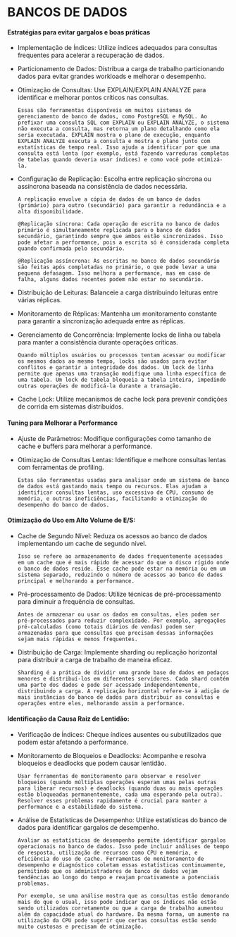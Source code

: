 # BANCOS DE DADOS
#### Estratégias para evitar gargalos e boas práticas
- Implementação de Índices: Utilize índices adequados para consultas frequentes para acelerar a recuperação de dados.
- Particionamento de Dados: Distribua a carga de trabalho particionando dados para evitar grandes workloads e melhorar o desempenho.
- Otimização de Consultas: Use EXPLAIN/EXPLAIN ANALYZE para identificar e melhorar pontos críticos nas consultas.

  `Essas são ferramentas disponíveis em muitos sistemas de gerenciamento de banco de dados, como PostgreSQL e MySQL. Ao prefixar uma consulta SQL com EXPLAIN ou EXPLAIN ANALYZE, o sistema não executa a consulta, mas retorna um plano detalhando como ela seria executada. EXPLAIN mostra o plano de execução, enquanto EXPLAIN ANALYZE executa a consulta e mostra o plano junto com estatísticas de tempo real. Isso ajuda a identificar por que uma consulta está lenta (por exemplo, está fazendo varreduras completas de tabelas quando deveria usar índices) e como você pode otimizá-la.`
- Configuração de Replicação: Escolha entre replicação síncrona ou assíncrona baseada na consistência de dados necessária.

  `A replicação envolve a cópia de dados de um banco de dados (primário) para outro (secundário) para garantir a redundância e a alta disponibilidade.`

  `@Replicação síncrona: Cada operação de escrita no banco de dados primário é simultaneamente replicada para o banco de dados secundário, garantindo sempre que ambos estão sincronizados. Isso pode afetar a performance, pois a escrita só é considerada completa quando confirmada pelo secundário.`

  `@Replicação assíncrona: As escritas no banco de dados secundário são feitas após completadas no primário, o que pode levar a uma pequena defasagem. Isso melhora a performance, mas em caso de falha, alguns dados recentes podem não estar no secundário.`
- Distribuição de Leituras: Balanceie a carga distribuindo leituras entre várias réplicas.
- Monitoramento de Réplicas: Mantenha um monitoramento constante para garantir a sincronização adequada entre as réplicas.
- Gerenciamento de Concorrência: Implemente locks de linha ou tabela para manter a consistência durante operações críticas.

  `Quando múltiplos usuários ou processos tentam acessar ou modificar os mesmos dados ao mesmo tempo, locks são usados para evitar conflitos e garantir a integridade dos dados. Um lock de linha permite que apenas uma transação modifique uma linha específica de uma tabela. Um lock de tabela bloqueia a tabela inteira, impedindo outras operações de modificá-la durante a transação.`
- Cache Lock: Utilize mecanismos de cache lock para prevenir condições de corrida em sistemas distribuídos.

#### Tuning para Melhorar a Performance
- Ajuste de Parâmetros: Modifique configurações como tamanho de cache e buffers para melhorar a performance.
- Otimização de Consultas Lentas: Identifique e melhore consultas lentas com ferramentas de profiling.

  `Estas são ferramentas usadas para analisar onde um sistema de banco de dados está gastando mais tempo ou recursos. Elas ajudam a identificar consultas lentas, uso excessivo de CPU, consumo de memória, e outras ineficiências, facilitando a otimização do desempenho do banco de dados.`

#### Otimização do Uso em Alto Volume de E/S:
- Cache de Segundo Nível: Reduza os acessos ao banco de dados implementando um cache de segundo nível.

  `Isso se refere ao armazenamento de dados frequentemente acessados em um cache que é mais rápido de acessar do que o disco rígido onde o banco de dados reside. Esse cache pode estar na memória ou em um sistema separado, reduzindo o número de acessos ao banco de dados principal e melhorando a performance.`
- Pré-processamento de Dados: Utilize técnicas de pré-processamento para diminuir a frequência de consultas.

  `Antes de armazenar ou usar os dados em consultas, eles podem ser pré-processados para reduzir complexidade. Por exemplo, agregações pré-calculadas (como totais diários de vendas) podem ser armazenadas para que consultas que precisam dessas informações sejam mais rápidas e menos frequentes.`
- Distribuição de Carga: Implemente sharding ou replicação horizontal para distribuir a carga de trabalho de maneira eficaz.

  `Sharding é a prática de dividir uma grande base de dados em pedaços menores e distribuí-los em diferentes servidores. Cada shard contém uma parte dos dados e pode ser acessado independentemente, distribuindo a carga. A replicação horizontal refere-se à adição de mais instâncias do banco de dados para distribuir as consultas e operações entre eles, melhorando assim a performance.`

#### Identificação da Causa Raiz de Lentidão:
- Verificação de Índices: Cheque índices ausentes ou subutilizados que podem estar afetando a performance.
- Monitoramento de Bloqueios e Deadlocks: Acompanhe e resolva bloqueios e deadlocks que podem causar lentidão.

  `Usar ferramentas de monitoramento para observar e resolver bloqueios (quando múltiplas operações esperam umas pelas outras para liberar recursos) e deadlocks (quando duas ou mais operações estão bloqueadas permanentemente, cada uma esperando pela outra). Resolver esses problemas rapidamente é crucial para manter a performance e a estabilidade do sistema.`
- Análise de Estatísticas de Desempenho: Utilize estatísticas do banco de dados para identificar gargalos de desempenho.

  `Avaliar as estatísticas de desempenho permite identificar gargalos operacionais no banco de dados. Isso pode incluir análises de tempo de resposta, utilização de recursos como CPU e memória, e eficiência do uso de cache. Ferramentas de monitoramento de desempenho e diagnóstico coletam essas estatísticas continuamente, permitindo que os administradores de banco de dados vejam tendências ao longo do tempo e reajam proativamente a potenciais problemas.`


  `Por exemplo, se uma análise mostra que as consultas estão demorando mais do que o usual, isso pode indicar que os índices não estão sendo utilizados corretamente ou que a carga de trabalho aumentou além da capacidade atual do hardware. Da mesma forma, um aumento na utilização da CPU pode sugerir que certas consultas estão sendo muito custosas e precisam de otimização.`
